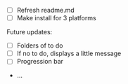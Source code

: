 * [ ] Refresh readme.md
* [ ] Make install for 3 platforms

Future updates:
* [ ] Folders of to do
* [ ] If no to do, displays a little message 
* [ ] Progression bar 
* ... 